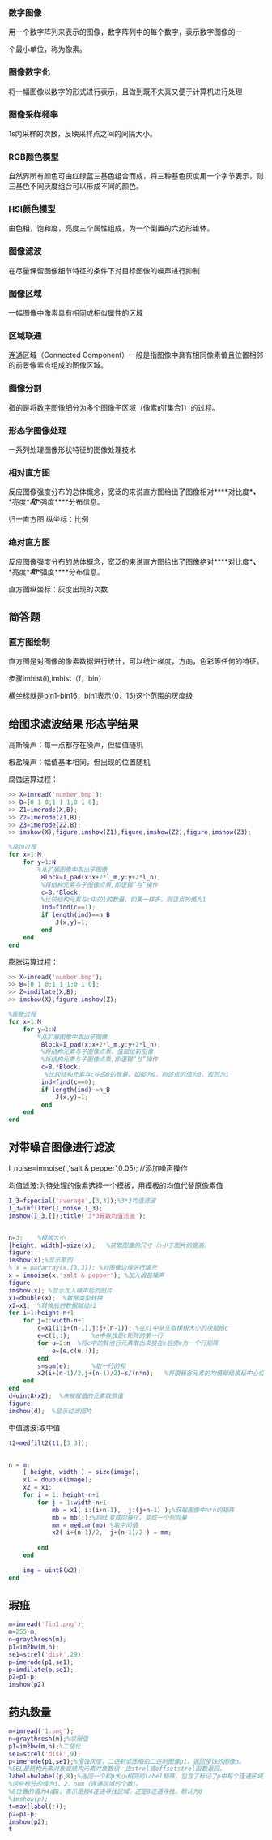 ### 数字图像

用一个数字阵列来表示的图像，数字阵列中的每个数字，表示数字图像的一

个最小单位，称为像素。

### 图像数字化

将一幅图像以数字的形式进行表示，且做到既不失真又便于计算机进行处理

### 图像采样频率

1s内采样的次数，反映采样点之间的间隔大小。 

### RGB颜色模型

自然界所有颜色可由红绿蓝三基色组合而成，将三种基色灰度用一个字节表示，则三基色不同灰度组合可以形成不同的颜色。

### HSI颜色模型

由色相，饱和度，亮度三个属性组成，为一个倒置的六边形锥体。

### 图像滤波

在尽量保留图像细节特征的条件下对目标图像的噪声进行抑制

### 图像区域

一幅图像中像素具有相同或相似属性的区域

### 区域联通

连通区域（Connected Component）一般是指图像中具有相同像素值且位置相邻的前景像素点组成的图像区域。

### 图像分割

指的是将[数字图像](https://zh.wikipedia.org/wiki/数字图像)细分为多个图像子区域（像素的[集合]）的过程。

### 形态学图像处理

一系列处理图像形状特征的图像处理技术

### 相对直方图

反应图像强度分布的总体概念，宽泛的来说直方图给出了图像相对***\*对比度\****、***\*亮度\****和***\*强度\****分布信息。

归一直方图 纵坐标：比例

### 绝对直方图

反应图像强度分布的总体概念，宽泛的来说直方图给出了图像绝对***\*对比度\****、***\*亮度\****和***\*强度\****分布信息。

直方图纵坐标：灰度出现的次数

## 简答题

### 直方图绘制

直方图是对图像的像素数据进行统计，可以统计梯度，方向，色彩等任何的特征。

步骤imhist(i),imhist（f，bin）

横坐标就是bin1-bin16，bin1表示{0，15}这个范围的灰度级

## 给图求滤波结果 形态学结果

高斯噪声：每一点都存在噪声，但幅值随机

椒盐噪声：幅值基本相同，但出现的位置随机

腐蚀运算过程：

```matlab
>> X=imread('number.bmp');
>> B=[0 1 0;1 1 1;0 1 0];
>> Z1=imerode(X,B);
>> Z2=imerode(Z1,B);
>> Z3=imerode(Z2,B);
>> imshow(X),figure,imshow(Z1),figure,imshow(Z2),figure,imshow(Z3);

%腐蚀过程
for x=1:M
    for y=1:N
        %从扩展图像中取出子图像
         Block=I_pad(x:x+2*l_m,y:y+2*l_n);
         %将结构元素与子图像点乘,即逻辑“与”操作
         c=B.*Block;
         %比较结构元素与c中的1的数量，如果一样多，则该点的值为1
         ind=find(c==1);
         if length(ind)==n_B
             J(x,y)=1;
         end
    end
end
```



膨胀运算过程：

```matlab
>> X=imread('number.bmp');
>> B=[0 1 0;1 1 1;0 1 0];
>> Z=imdilate(X,B);
>> imshow(X),figure,imshow(Z);

%膨胀过程
for x=1:M
    for y=1:N
        %从扩展图像中取出子图像
         Block=I_pad(x:x+2*l_m,y:y+2*l_n);
         %将结构元素与子图像点乘，值赋给新图像
         %将结构元素与子图像点乘,即逻辑“与”操作
         c=B.*Block;
          %比较结构元素与c中的0的数量，如都为0，则该点的值为0，否则为1
         ind=find(c==0);
         if length(ind)~=n_B
             J(x,y)=1;
         end
    end
end
```





## 对带噪音图像进行滤波

I_noise=imnoise(I,'salt & pepper',0.05); //添加噪声操作

均值滤波:为待处理的像素选择一个模板，用模板的均值代替原像素值

```matlab
I_3=fspecial('average',[3,3]);%3*3均值滤波
I_3=imfilter(I_noise,I_3);
imshow(I_3,[]);title('3*3算数均值滤波');


n=3;    %模板大小
[height, width]=size(x);   %获取图像的尺寸（n小于图片的宽高）
figure;
imshow(x);%显示原图
% x = padarray(x,[3,3]); %对图像边缘进行填充
x = imnoise(x,'salt & pepper'); %加入椒盐噪声
figure;
imshow(x); %显示加入噪声后的图片
x1=double(x);  %数据类型转换
x2=x1;  %转换后的数据赋给x2
for i=1:height-n+1  
    for j=1:width-n+1  
        c=x1(i:i+(n-1),j:j+(n-1)); %在x1中从头取模板大小的块赋给c  
        e=c(1,:);      %e中存放是c矩阵的第一行  
        for u=2:n  %将c中的其他行元素取出来接在e后使e为一个行矩阵 
            e=[e,c(u,:)];          
        end  
        s=sum(e);      %取一行的和  
        x2(i+(n-1)/2,j+(n-1)/2)=s/(n*n);   %将模板各元素的均值赋给模板中心位置的元素  
    end  
end    
d=uint8(x2);  %未被赋值的元素取原值 
figure;
imshow(d);  %显示过滤图片
```

中值滤波:取中值

```matlab
t2=medfilt2(t1,[3 3]);


n = m;
    [ height, width ] = size(image);
    x1 = double(image);
    x2 = x1;
    for i = 1: height-n+1
        for j = 1:width-n+1
            mb = x1( i:(i+n-1),  j:(j+n-1) );%获取图像中n*n的矩阵
            mb = mb(:);%将mb变成向量化，变成一个列向量
            mm = median(mb);%取中间值
            x2( i+(n-1)/2,  j+(n-1)/2 ) = mm;
 
        end
    end
 
    img = uint8(x2);
end
```





## 瑕疵

```matlab
m=imread('fin1.png');
m=255-m;
n=graythresh(m);
p1=im2bw(m,n);
se1=strel('disk',29);
p=imerode(p1,se1);
p=imdilate(p,se1);
p2=p1-p;
imshow(p2)
```



## 药丸数量

```matlab
m=imread('1.png');
n=graythresh(m);%求阀值
p1=im2bw(m,n);%二值化
se1=strel('disk',9);
p=imerode(p1,se1);%侵蚀灰度，二进制或压缩的二进制图像p1，返回侵蚀的图像p。
%SEL是结构元素对象或结构元素对象数组，由strel或offsetstrel函数返回。
label=bwlabel(p,8);%返回一个和p大小相同的label矩阵，包含了标记了p中每个连通区域的类别标签，
%这些标签的值为1、2、num（连通区域的个数）。
%8位置的值为4或8，表示是按4连通寻找区域，还是8连通寻找，默认为8
%imshow(p);
t=max(label(:));
p2=p1-p;
imshow(p2);
t
```



